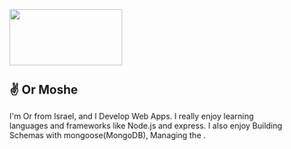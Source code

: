 
<img src="https://i.ibb.co/gRW0gwJ/ORMOSHE.png" width="200" height="100">

## ✌️ Or Moshe
I'm Or from Israel, and I Develop Web Apps.
I really enjoy learning languages and frameworks like Node.js and express.
I also enjoy Building Schemas with mongoose(MongoDB), Managing the .

